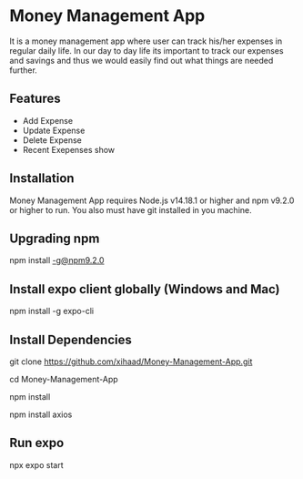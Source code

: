 # Money Management App  
 It is a money management app where user can track his/her expenses in regular daily life. 
 In our day to day life its important to track our expenses and savings and thus we would easily find out what things are needed further. 
  
  
 ## Features 
  
- Add Expense 
- Update Expense
- Delete Expense 
- Recent Exepenses show



## Installation 
  
  Money Management App requires Node.js v14.18.1 or higher and npm v9.2.0 or higher to run. You also must have git installed in you machine.

## Upgrading npm

  npm install -g@npm9.2.0

## Install expo client globally (Windows and Mac)

  npm install -g expo-cli

 ## Install Dependencies 
   
   git clone https://github.com/xihaad/Money-Management-App.git
   
   cd Money-Management-App
  
  
   npm install 
  
   npm install axios
 
  
 ## Run expo 
  
 
   npx expo start 
 
